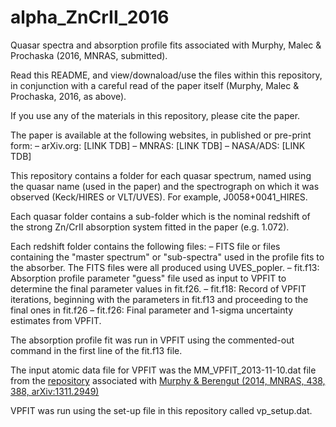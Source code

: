 # alpha_ZnCrII_2016
Quasar spectra and absorption profile fits associated with Murphy, Malec &amp; Prochaska (2016, MNRAS, submitted).

Read this README, and view/downaload/use the files within this repository, in conjunction with a careful read of the paper itself (Murphy, Malec &amp; Prochaska, 2016, as above).

If you use any of the materials in this repository, please cite the paper.

The paper is available at the following websites, in published or pre-print form:
&ndash; arXiv.org: [LINK TDB]
&ndash; MNRAS: [LINK TDB]
&ndash; NASA/ADS: [LINK TDB]

This repository contains a folder for each quasar spectrum, named using the quasar name (used in the paper) and the spectrograph on which it was observed (Keck/HIRES or VLT/UVES). For example, J0058+0041_HIRES.

Each quasar folder contains a sub-folder which is the nominal redshift of the strong Zn/CrII absorption system fitted in the paper (e.g. 1.072).

Each redshift folder contains the following files:
&ndash; FITS file or files containing the "master spectrum" or "sub-spectra" used in the profile fits to the absorber. The FITS files were all produced using UVES_popler.
&ndash; fit.f13: Absorption profile parameter "guess" file used as input to VPFIT to determine the final parameter values in fit.f26.
&ndash; fit.f18: Record of VPFIT iterations, beginning with the parameters in fit.f13 and proceeding to the final ones in fit.f26
&ndash; fit.f26: Final parameter and 1-sigma uncertainty estimates from VPFIT.

The absorption profile fit was run in VPFIT using the commented-out command in the first line of the fit.f13 file.

The input atomic data file for VPFIT was the MM_VPFIT_2013-11-10.dat file from the <a href="https://github.com/MTMurphy77/MMatomdat">repository</a> associated with <a href="http://adsabs.harvard.edu/abs/2014MNRAS.438..388M">Murphy & Berengut (2014, MNRAS, 438, 388, arXiv:1311.2949)</a>

VPFIT was run using the set-up file in this repository called vp_setup.dat.
